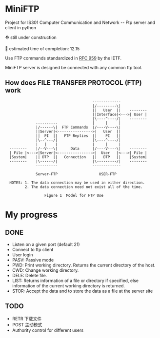 # MiniFTP
Project for IS301 Computer Communication and Network -- Ftp server and client in python 

⛑ still under construction

🚩 estimated time of completion: 12.15 

Use FTP commands standardized in [RFC 959](https://tools.ietf.org/html/rfc95) by the IETF. 

MiniFTP server is designed be connected with any common ftp tool.


## How does FILE TRANSFER PROTOCOL (FTP) work

                                            -------------
                                            |/---------\|
                                            ||   User  ||    --------
                                            ||Interface|<--->| User |
                                            |\----^----/|    --------
                  ----------                |     |     |
                  |/------\|  FTP Commands  |/----V----\|
                  ||Server|<---------------->|   User  ||
                  ||  PI  ||   FTP Replies  ||    PI   ||
                  |\--^---/|                |\----^----/|
                  |   |    |                |     |     |
      --------    |/--V---\|      Data      |/----V----\|    --------
      | File |<--->|Server|<---------------->|  User   |<--->| File |
      |System|    || DTP  ||   Connection   ||   DTP   ||    |System|
      --------    |\------/|                |\---------/|    --------
                  ----------                -------------

                  Server-FTP                   USER-FTP

      NOTES: 1. The data connection may be used in either direction.
             2. The data connection need not exist all of the time.

                      Figure 1  Model for FTP Use


# My progress
## DONE
- Listen on a given port (default 21)
- Connect to ftp client
- User login
- PASV: Passive mode
- PWD: Print working directory. Returns the current directory of the host.
- CWD: Change working directory.
- DELE: Delete file.
- LIST: Returns information of a file or directory if specified, else information of the current working directory is returned.
- STOR: Accept the data and to store the data as a file at the server site

## TODO
- RETR 下载文件
- POST 主动模式
- Authority control for different users



